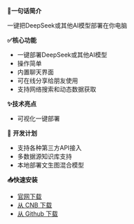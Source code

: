 **🚀一句话简介**

一键把DeepSeek或其他AI模型部署在你电脑

**✅核心功能**

- 一键部署DeepSeek或其他AI模型
- 操作简单
- 内置聊天界面
- 可在线分享给朋友使用
- 支持网络搜索和动态数据获取

**✨技术亮点**

- 可视化一键部署

🎯 **开发计划**  

- 支持各种第三方API接入
- 多数据源知识库支持
- 本地部署文生图混合模型

**📥快速安装**

- [官网下载](https://www.aingdesk.com/zh/download.html)   
- [从 CNB 下载](https://cnb.cool/aingdesk/AingDesk/-/releases/) 
- [从 Github 下载](https://github.com/aingdesk/AingDesk/releases)  